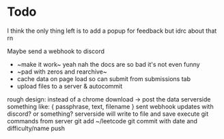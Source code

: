 # Todo

I think the only thing left is to add a popup for feedback but idrc about that rn

Maybe send a webhook to discord

-   ~make it work~ yeah nah the docs are so bad it's not even funny
-   ~pad with zeros and rearchive~
-   cache data on page load so can submit from submissions tab
-   upload files to a server & autocommit

rough design:
instead of a chrome download -> post the data serverside
something like:
{
passphrase,
text,
filename
}
sent webhook updates with discord? or something?
serverside will write to file and save
execute git commands from server
git add ~/leetcode
git commit with date and difficulty/name
push
